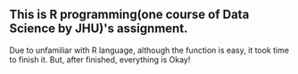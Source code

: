 ## This is R programming(one course of Data Science by JHU)'s assignment.
Due to unfamiliar with R language, although the function is easy, it took time to finish it. But, after finished, everything is Okay!
